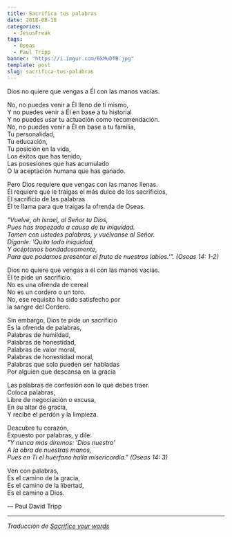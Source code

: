 ```yaml
---
title: Sacrifica tus palabras
date: 2018-08-18
categories:
  - JesusFreak
tags:
  - Oseas
  - Paul Tripp
banner: "https://i.imgur.com/6kMuDTB.jpg"
template: post
slug: sacrifica-tus-palabras
---
```


Dios no quiere que vengas a Él con las manos vacías.

No, no puedes venir a Él lleno de ti mismo,<br>
Y no puedes venir a Él en base a tu historial<br>
Y no puedes usar tu actuación como recomendación.<br>
No, no puedes venir a Él en base a tu familia,<br>
Tu personalidad,<br>
Tu educación,<br>
Tu posición en la vida,<br>
Los éxitos que has tenido,<br>
Las posesiones que has acumulado<br>
O la aceptación humana que has ganado.

Pero Dios requiere que vengas con las manos llenas.<br>
Él requiere que le traigas el más dulce de los sacrificios,<br>
El sacrificio de las palabras<br>
Él te llama para que traigas la ofrenda de Oseas.

_"Vuelve, oh Israel, al Señor tu Dios,_<br>
_Pues has tropezado a causa de tu iniquidad._<br>
_Tomen con ustedes palabras, y vuélvanse al Señor._<br>
_Díganle: 'Quita toda iniquidad,_<br>
_Y acéptanos bondadosamente,_<br>
_Para que podamos presentar el fruto de nuestros labios.'". (Oseas 14: 1-2)_

Dios no quiere que vengas a él con las manos vacías.<br>
Él te pide un sacrificio.<br>
No es una ofrenda de cereal<br>
No es un cordero o un toro.<br>
No, ese requisito ha sido satisfecho por<br>
la sangre del Cordero.

Sin embargo, Dios te pide un sacrificio<br>
Es la ofrenda de palabras,<br>
Palabras de humildad,<br>
Palabras de honestidad,<br>
Palabras de valor moral,<br>
Palabras de honestidad moral,<br>
Palabras que solo pueden ser habladas<br>
Por alguien que descansa en la gracia

Las palabras de confesión son lo que debes traer.<br>
Coloca palabras,<br>
Libre de negociación o excusa,<br>
En su altar de gracia,<br>
Y recibe el perdón y la limpieza.

Descubre tu corazón,<br>
Expuesto por palabras, y dile:<br>
_"Y nunca más diremos: ‘Dios nuestro’_<br>
_A la obra de nuestras manos,_<br>
_Pues en Ti el huérfano halla misericordia." (Oseas 14: 3)_

Ven con palabras,<br>
Es el camino de la gracia,<br>
Es el camino de la libertad,<br>
Es el camino a Dios.

— Paul David Tripp

---

_Traducción de [Sacrifice your words](https://www.paultripp.com/wednesdays-word/posts/sacrifice-your-words)_
